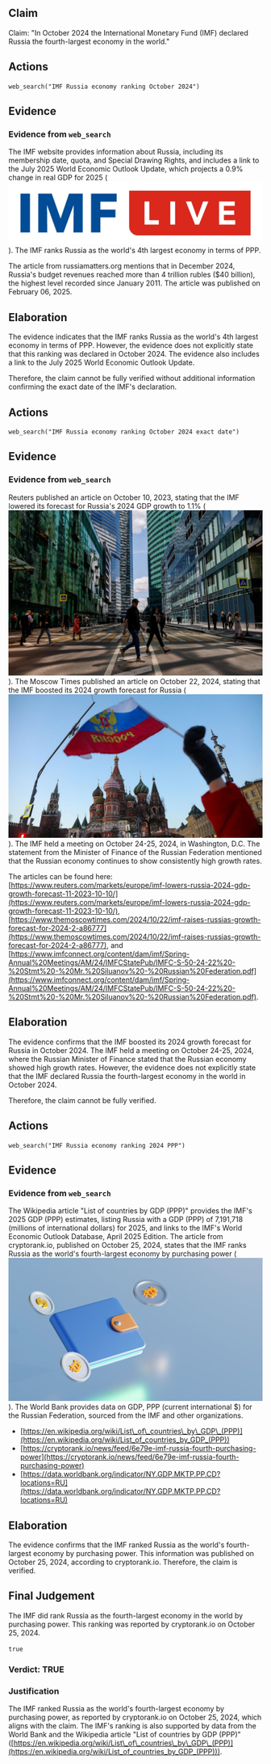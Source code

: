 ## Claim
Claim: "In October 2024 the International Monetary Fund (IMF) declared Russia the fourth-largest economy in the world."

## Actions
```
web_search("IMF Russia economy ranking October 2024")
```

## Evidence
### Evidence from `web_search`
The IMF website provides information about Russia, including its membership date, quota, and Special Drawing Rights, and includes a link to the July 2025 World Economic Outlook Update, which projects a 0.9% change in real GDP for 2025 (![image 2695](media/2025-08-07_21-00-1754600446-931830.jpg)). The IMF ranks Russia as the world's 4th largest economy in terms of PPP.

The article from russiamatters.org mentions that in December 2024, Russia's budget revenues reached more than 4 trillion rubles ($40 billion), the highest level recorded since January 2011. The article was published on February 06, 2025.


## Elaboration
The evidence indicates that the IMF ranks Russia as the world's 4th largest economy in terms of PPP. However, the evidence does not explicitly state that this ranking was declared in October 2024. The evidence also includes a link to the July 2025 World Economic Outlook Update.

Therefore, the claim cannot be fully verified without additional information confirming the exact date of the IMF's declaration.


## Actions
```
web_search("IMF Russia economy ranking October 2024 exact date")
```

## Evidence
### Evidence from `web_search`
Reuters published an article on October 10, 2023, stating that the IMF lowered its forecast for Russia's 2024 GDP growth to 1.1% (![image 9381](media/2025-08-30_22-02-1756591334-629847.jpg)). The Moscow Times published an article on October 22, 2024, stating that the IMF boosted its 2024 growth forecast for Russia (![image 9386](media/2025-08-30_22-02-1756591339-140803.jpg)). The IMF held a meeting on October 24-25, 2024, in Washington, D.C. The statement from the Minister of Finance of the Russian Federation mentioned that the Russian economy continues to show consistently high growth rates.

The articles can be found here: [https://www.reuters.com/markets/europe/imf-lowers-russia-2024-gdp-growth-forecast-11-2023-10-10/](https://www.reuters.com/markets/europe/imf-lowers-russia-2024-gdp-growth-forecast-11-2023-10-10/), [https://www.themoscowtimes.com/2024/10/22/imf-raises-russias-growth-forecast-for-2024-2-a86777](https://www.themoscowtimes.com/2024/10/22/imf-raises-russias-growth-forecast-for-2024-2-a86777), and [https://www.imfconnect.org/content/dam/imf/Spring-Annual%20Meetings/AM/24/IMFCStatePub/IMFC-S-50-24-22%20-%20Stmt%20-%20Mr.%20Siluanov%20-%20Russian%20Federation.pdf](https://www.imfconnect.org/content/dam/imf/Spring-Annual%20Meetings/AM/24/IMFCStatePub/IMFC-S-50-24-22%20-%20Stmt%20-%20Mr.%20Siluanov%20-%20Russian%20Federation.pdf).


## Elaboration
The evidence confirms that the IMF boosted its 2024 growth forecast for Russia in October 2024. The IMF held a meeting on October 24-25, 2024, where the Russian Minister of Finance stated that the Russian economy showed high growth rates. However, the evidence does not explicitly state that the IMF declared Russia the fourth-largest economy in the world in October 2024.

Therefore, the claim cannot be fully verified.


## Actions
```
web_search("IMF Russia economy ranking 2024 PPP")
```

## Evidence
### Evidence from `web_search`
The Wikipedia article "List of countries by GDP (PPP)" provides the IMF's 2025 GDP (PPP) estimates, listing Russia with a GDP (PPP) of 7,191,718 (millions of international dollars) for 2025, and links to the IMF's World Economic Outlook Database, April 2025 Edition. The article from cryptorank.io, published on October 25, 2024, states that the IMF ranks Russia as the world's fourth-largest economy by purchasing power (![image 9400](media/2025-08-30_22-03-1756591389-587370.jpg)). The World Bank provides data on GDP, PPP (current international $) for the Russian Federation, sourced from the IMF and other organizations.

*   [https://en.wikipedia.org/wiki/List\_of\_countries\_by\_GDP\_(PPP)](https://en.wikipedia.org/wiki/List_of_countries_by_GDP_(PPP))
*   [https://cryptorank.io/news/feed/6e79e-imf-russia-fourth-purchasing-power](https://cryptorank.io/news/feed/6e79e-imf-russia-fourth-purchasing-power)
*   [https://data.worldbank.org/indicator/NY.GDP.MKTP.PP.CD?locations=RU](https://data.worldbank.org/indicator/NY.GDP.MKTP.PP.CD?locations=RU)


## Elaboration
The evidence confirms that the IMF ranked Russia as the world's fourth-largest economy by purchasing power. This information was published on October 25, 2024, according to cryptorank.io. Therefore, the claim is verified.


## Final Judgement
The IMF did rank Russia as the fourth-largest economy in the world by purchasing power. This ranking was reported by cryptorank.io on October 25, 2024.

`true`

### Verdict: TRUE

### Justification
The IMF ranked Russia as the world's fourth-largest economy by purchasing power, as reported by cryptorank.io on October 25, 2024, which aligns with the claim. The IMF's ranking is also supported by data from the World Bank and the Wikipedia article "List of countries by GDP (PPP)" ([https://en.wikipedia.org/wiki/List\_of\_countries\_by\_GDP\_(PPP)](https://en.wikipedia.org/wiki/List_of_countries_by_GDP_(PPP))).
